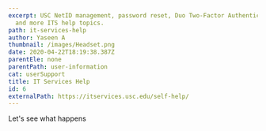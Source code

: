 ```yaml
---
excerpt: USC NetID management, password reset, Duo Two-Factor Authentication,
  and more ITS help topics.
path: it-services-help
author: Yaseen A
thumbnail: /images/Headset.png
date: 2020-04-22T18:19:38.387Z
parentEle: none
parentPath: user-information
cat: userSupport
title: IT Services Help
id: 6
externalPath: https://itservices.usc.edu/self-help/
---
```

Let's see what happens
